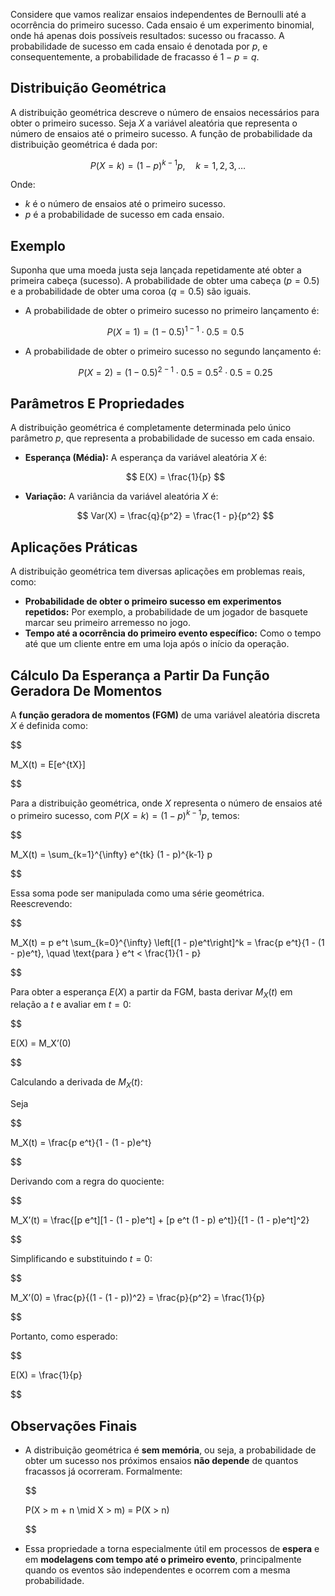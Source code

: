 Considere que vamos realizar ensaios independentes de Bernoulli até a ocorrência do primeiro sucesso. Cada ensaio é um experimento binomial, onde há apenas dois possíveis resultados: sucesso ou fracasso. A probabilidade de sucesso em cada ensaio é denotada por $p$, e consequentemente, a probabilidade de fracasso é $1 - p = q$.

## Distribuição Geométrica

A distribuição geométrica descreve o número de ensaios necessários para obter o primeiro sucesso. Seja $X$ a variável aleatória que representa o número de ensaios até o primeiro sucesso. A função de probabilidade da distribuição geométrica é dada por:

$$
P(X = k) = (1 - p)^{k-1}p, \quad k = 1, 2, 3, \ldots
$$

Onde:

- $k$ é o número de ensaios até o primeiro sucesso.
- $p$ é a probabilidade de sucesso em cada ensaio.

## Exemplo

Suponha que uma moeda justa seja lançada repetidamente até obter a primeira cabeça (sucesso). A probabilidade de obter uma cabeça ($p = 0.5$) e a probabilidade de obter uma coroa ($q = 0.5$) são iguais.

- A probabilidade de obter o primeiro sucesso no primeiro lançamento é:

  $$
  P(X = 1) = (1 - 0.5)^{1-1} \cdot 0.5 = 0.5
  $$

- A probabilidade de obter o primeiro sucesso no segundo lançamento é:

  $$
  P(X = 2) = (1 - 0.5)^{2-1} \cdot 0.5 = 0.5^2 \cdot 0.5 = 0.25
  $$

## Parâmetros E Propriedades

A distribuição geométrica é completamente determinada pelo único parâmetro $p$, que representa a probabilidade de sucesso em cada ensaio.

- **Esperança (Média):** A esperança da variável aleatória $X$ é:

  $$
  E(X) = \frac{1}{p}
  $$

- **Variação:** A variância da variável aleatória $X$ é:

  $$
  Var(X) = \frac{q}{p^2} = \frac{1 - p}{p^2}
  $$

## Aplicações Práticas

A distribuição geométrica tem diversas aplicações em problemas reais, como:

- **Probabilidade de obter o primeiro sucesso em experimentos repetidos:** Por exemplo, a probabilidade de um jogador de basquete marcar seu primeiro arremesso no jogo.
- **Tempo até a ocorrência do primeiro evento específico:** Como o tempo até que um cliente entre em uma loja após o início da operação.

## Cálculo Da Esperança a Partir Da Função Geradora De Momentos

A **função geradora de momentos (FGM)** de uma variável aleatória discreta $X$ é definida como:

$$

M_X(t) = E[e^{tX}]

$$

Para a distribuição geométrica, onde $X$ representa o número de ensaios até o primeiro sucesso, com $P(X = k) = (1 - p)^{k-1}p$, temos:

$$

M_X(t) = \sum_{k=1}^{\infty} e^{tk} (1 - p)^{k-1} p

$$

Essa soma pode ser manipulada como uma série geométrica. Reescrevendo:

$$

M_X(t) = p e^t \sum_{k=0}^{\infty} \left[(1 - p)e^t\right]^k = \frac{p e^t}{1 - (1 - p)e^t}, \quad \text{para } e^t < \frac{1}{1 - p}

$$

Para obter a esperança $E(X)$ a partir da FGM, basta derivar $M_X(t)$ em relação a $t$ e avaliar em $t = 0$:

$$

E(X) = M_X’(0)

$$

Calculando a derivada de $M_X(t)$:

Seja

$$

M_X(t) = \frac{p e^t}{1 - (1 - p)e^t}

$$

Derivando com a regra do quociente:

$$

M_X’(t) = \frac{[p e^t][1 - (1 - p)e^t] + [p e^t (1 - p) e^t]}{[1 - (1 - p)e^t]^2}

$$

Simplificando e substituindo $t = 0$:

$$

M_X’(0) = \frac{p}{(1 - (1 - p))^2} = \frac{p}{p^2} = \frac{1}{p}

$$

Portanto, como esperado:

$$

E(X) = \frac{1}{p}

$$

## **Observações Finais**

- A distribuição geométrica é **sem memória**, ou seja, a probabilidade de obter um sucesso nos próximos ensaios **não depende** de quantos fracassos já ocorreram. Formalmente:

    $$
    
    P(X > m + n \mid X > m) = P(X > n)
    
    $$

- Essa propriedade a torna especialmente útil em processos de **espera** e em **modelagens com tempo até o primeiro evento**, principalmente quando os eventos são independentes e ocorrem com a mesma probabilidade.

